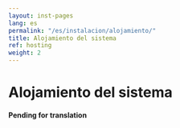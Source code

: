 ```yaml
---
layout: inst-pages
lang: es
permalink: "/es/instalacion/alojamiento/"
title: Alojamiento del sistema
ref: hosting
weight: 2
---
```


# Alojamiento del sistema

<div class="callout callout-danger" role="alert">
  <h4>Pending for translation</h4>
</div>